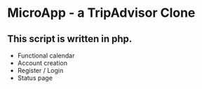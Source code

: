 # MicroApp - a TripAdvisor Clone
 This  script is written in php.
----------
* Functional calendar
* Account creation
* Register / Login
* Status page
